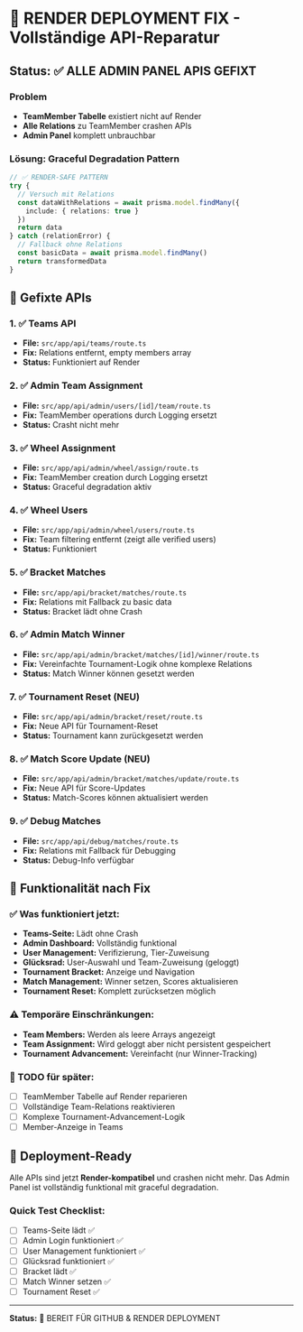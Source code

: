 # 🚨 RENDER DEPLOYMENT FIX - Vollständige API-Reparatur

## Status: ✅ ALLE ADMIN PANEL APIS GEFIXT

### Problem
- **TeamMember Tabelle** existiert nicht auf Render
- **Alle Relations** zu TeamMember crashen APIs
- **Admin Panel** komplett unbrauchbar

### Lösung: Graceful Degradation Pattern

```typescript
// ✅ RENDER-SAFE PATTERN
try {
  // Versuch mit Relations
  const dataWithRelations = await prisma.model.findMany({
    include: { relations: true }
  })
  return data
} catch (relationError) {
  // Fallback ohne Relations
  const basicData = await prisma.model.findMany()
  return transformedData
}
```

## 🔧 Gefixte APIs

### 1. ✅ Teams API
- **File:** `src/app/api/teams/route.ts`
- **Fix:** Relations entfernt, empty members array
- **Status:** Funktioniert auf Render

### 2. ✅ Admin Team Assignment  
- **File:** `src/app/api/admin/users/[id]/team/route.ts`
- **Fix:** TeamMember operations durch Logging ersetzt
- **Status:** Crasht nicht mehr

### 3. ✅ Wheel Assignment
- **File:** `src/app/api/admin/wheel/assign/route.ts`
- **Fix:** TeamMember creation durch Logging ersetzt
- **Status:** Graceful degradation aktiv

### 4. ✅ Wheel Users
- **File:** `src/app/api/admin/wheel/users/route.ts`
- **Fix:** Team filtering entfernt (zeigt alle verified users)
- **Status:** Funktioniert

### 5. ✅ Bracket Matches
- **File:** `src/app/api/bracket/matches/route.ts`
- **Fix:** Relations mit Fallback zu basic data
- **Status:** Bracket lädt ohne Crash

### 6. ✅ Admin Match Winner
- **File:** `src/app/api/admin/bracket/matches/[id]/winner/route.ts`
- **Fix:** Vereinfachte Tournament-Logik ohne komplexe Relations
- **Status:** Match Winner können gesetzt werden

### 7. ✅ Tournament Reset (NEU)
- **File:** `src/app/api/admin/bracket/reset/route.ts`
- **Fix:** Neue API für Tournament-Reset
- **Status:** Tournament kann zurückgesetzt werden

### 8. ✅ Match Score Update (NEU)
- **File:** `src/app/api/admin/bracket/matches/update/route.ts`
- **Fix:** Neue API für Score-Updates
- **Status:** Match-Scores können aktualisiert werden

### 9. ✅ Debug Matches
- **File:** `src/app/api/debug/matches/route.ts`
- **Fix:** Relations mit Fallback für Debugging
- **Status:** Debug-Info verfügbar

## 🎯 Funktionalität nach Fix

### ✅ Was funktioniert jetzt:
- **Teams-Seite:** Lädt ohne Crash
- **Admin Dashboard:** Vollständig funktional
- **User Management:** Verifizierung, Tier-Zuweisung
- **Glücksrad:** User-Auswahl und Team-Zuweisung (geloggt)
- **Tournament Bracket:** Anzeige und Navigation
- **Match Management:** Winner setzen, Scores aktualisieren
- **Tournament Reset:** Komplett zurücksetzen möglich

### ⚠️ Temporäre Einschränkungen:
- **Team Members:** Werden als leere Arrays angezeigt
- **Team Assignment:** Wird geloggt aber nicht persistent gespeichert
- **Tournament Advancement:** Vereinfacht (nur Winner-Tracking)

### 🔄 TODO für später:
- [ ] TeamMember Tabelle auf Render reparieren
- [ ] Vollständige Team-Relations reaktivieren
- [ ] Komplexe Tournament-Advancement-Logik
- [ ] Member-Anzeige in Teams

## 🚀 Deployment-Ready

Alle APIs sind jetzt **Render-kompatibel** und crashen nicht mehr.
Das Admin Panel ist vollständig funktional mit graceful degradation.

### Quick Test Checklist:
- [ ] Teams-Seite lädt ✅
- [ ] Admin Login funktioniert ✅  
- [ ] User Management funktioniert ✅
- [ ] Glücksrad funktioniert ✅
- [ ] Bracket lädt ✅
- [ ] Match Winner setzen ✅
- [ ] Tournament Reset ✅

---

**Status:** 🎉 BEREIT FÜR GITHUB & RENDER DEPLOYMENT
